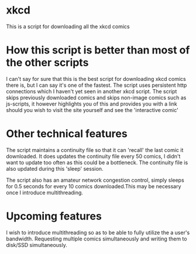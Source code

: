 # xkcd
This is a script for downloading all the xkcd comics

# How this script is better than most of the other scripts
I can't say for sure that this is the best script for downloading xkcd comics there is,
but I can say it's one of the fastest. The script uses persistent http connections which I haven't yet seen in another xkcd script.
The script skips previously downloaded comics and skips non-image comics such as js-scripts, it however highlights you of this and provides you with a link should you wish to visit the site yourself and see the 'interactive comic'

# Other technical features
The script maintains a continuity file so that it can 'recall' the last comic it downloaded.
It does updates the continuity file every 50 comics, I didn't want to update too often as this could be a bottleneck.
The continuity file is also updated during this 'sleep' session.

The script also has an amateur network congestion control, simply sleeps for 0.5 seconds for every 10 comics downloaded.This may be necessary once I introduce multithreading.

# Upcoming features
I wish to introduce multithreading so as to be able to fully utilize the a user's bandwidth. Requesting multiple comics simultaneously and writing them to disk/SSD simultaneously.